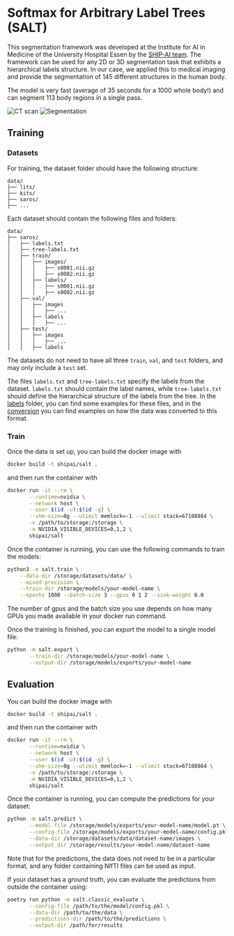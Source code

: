 # Softmax for Arbitrary Label Trees (SALT)

This segmentation framework was developed at the Institute for AI in Medicine of the University Hospital Essen by the [SHIP-AI team](https://ship-ai.ikim.nrw/).
The framework can be used for any 2D or 3D segmentation task that exhibits a hierarchical labels structure.
In our case, we applied this to medical imaging and provide the segmentation of 145 different structures in the human body.

The model is very fast (average of 35 seconds for a 1000 whole body!) and can segment 113 body regions in a single pass.

![CT scan](https://github.com/UMEssen/SALT/blob/main/images/ct.gif)
![Segmentation](https://github.com/UMEssen/SALT/blob/main/images/seg.gif)


## Training

### Datasets

For training, the dataset folder should have the following structure:

```
data/
├── lits/
├── kits/
├── saros/
├── ...
```

Each dataset should contain the following files and folders:

```
data/
├── saros/
│   ├── labels.txt
|   ├── tree-labels.txt
│   ├── train/
│   │   ├── images/
│   │   │   ├── s0001.nii.gz
│   │   │   ├── s0002.nii.gz
│   │   ├── labels/
│   │   │   ├── s0001.nii.gz
│   │   │   ├── s0002.nii.gz
│   ├── val/
│   │   ├── images
│   │   │   ├── ...
│   │   ├── labels
│   │   │   ├── ...
│   ├── test/
│   │   ├── images
│   │   │   ├── ...
│   │   ├── labels
```

The datasets do not need to have all three `train`, `val`, and `test` folders, and may only include a `test` set.

The files `labels.txt` and `tree-labels.txt` specify the labels from the dataset. `labels.txt` should contain the label names, while `tree-labels.txt` should define the hierarchical structure of the labels from the tree. In the [labels](./labels) folder, you can find some examples for these files, and in the [conversion](salt/data/conversion) you can find examples on how the data was converted to this format.


### Train
Once the data is set up, you can build the docker image with
```bash
docker build -t shipai/salt .
```

and then run the container with
```bash
docker run -it --rm \
       --runtime=nvidia \
       --network host \
       --user $(id -u):$(id -g) \
       --shm-size=8g --ulimit memlock=-1 --ulimit stack=67108864 \
       -v /path/to/storage:/storage \
       -e NVIDIA_VISIBLE_DEVICES=0,1,2 \
       shipai/salt
```

Once the container is running, you can use the following commands to train the models:
```bash
python3 -m salt.train \
    --data-dir /storage/datasets/data/ \
    --mixed-precision \
    --train-dir /storage/models/your-model-name \
    --epochs 1000 --batch-size 3 --gpus 0 1 2 --sink-weight 0.0
```

The number of gpus and the batch size you use depends on how many GPUs you made available in your docker run command.

Once the training is finished, you can export the model to a single model file:
```bash
python -m salt.export \
       --train-dir /storage/models/your-model-name \
       --output-dir /storage/models/exports/your-model-name
```

## Evaluation

You can build the docker image with
```bash
docker build -t shipai/salt .
```

and then run the container with
```bash
docker run -it --rm \
       --runtime=nvidia \
       --network host \
       --user $(id -u):$(id -g) \
       --shm-size=8g --ulimit memlock=-1 --ulimit stack=67108864 \
       -v /path/to/storage:/storage \
       -e NVIDIA_VISIBLE_DEVICES=0,1,2 \
       shipai/salt
```

Once the container is running, you can compute the predictions for your dataset:
```bash
python -m salt.predict \
       --model-file /storage/models/exports/your-model-name/model.pt \
       --config-file /storage/models/exports/your-model-name/config.pkl \
       --data-dir /storage/datasets/data/dataset-name/images \
       --output_dir /storage/results/your-model-name/dataset-name
```

Note that for the predictions, the data does not need to be in a particular format, and any folder containing NIfTI files can be used as input.

If your dataset has a ground truth, you can evaluate the predictions from outside the container using:

```bash
poetry run python -m salt.classic_evaluate \
       --config-file /path/to/the/model/config.pkl \
       --data-dir /path/to/the/data \
       --predictions-dir /path/to/the/predictions \
       --output-dir /path/for/results
```
